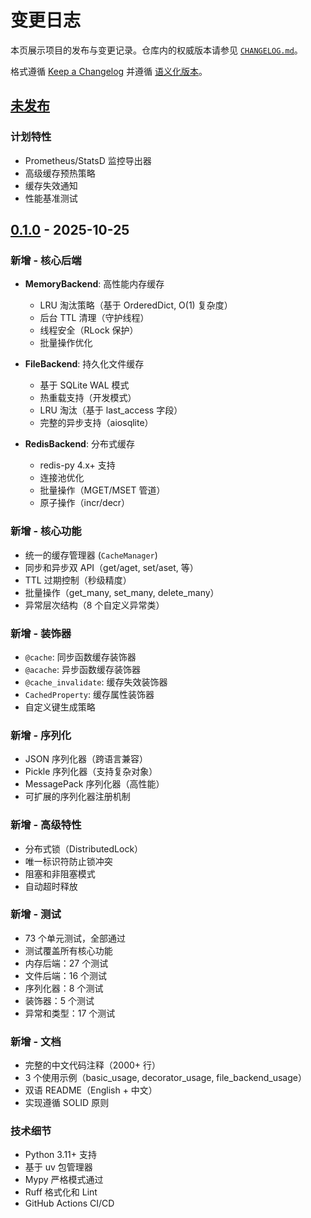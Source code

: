 # 变更日志

本页展示项目的发布与变更记录。仓库内的权威版本请参见 [`CHANGELOG.md`](https://github.com/getaix/symphra-cache/blob/main/CHANGELOG.md)。

格式遵循 [Keep a Changelog](https://keepachangelog.com/zh-CN/1.0.0/) 并遵循 [语义化版本](https://semver.org/lang/zh-CN/spec/v2.0.0.html)。

## [未发布]

### 计划特性
- Prometheus/StatsD 监控导出器
- 高级缓存预热策略
- 缓存失效通知
- 性能基准测试

## [0.1.0] - 2025-10-25

### 新增 - 核心后端
- **MemoryBackend**: 高性能内存缓存
  - LRU 淘汰策略（基于 OrderedDict, O(1) 复杂度）
  - 后台 TTL 清理（守护线程）
  - 线程安全（RLock 保护）
  - 批量操作优化

- **FileBackend**: 持久化文件缓存
  - 基于 SQLite WAL 模式
  - 热重载支持（开发模式）
  - LRU 淘汰（基于 last_access 字段）
  - 完整的异步支持（aiosqlite）

- **RedisBackend**: 分布式缓存
  - redis-py 4.x+ 支持
  - 连接池优化
  - 批量操作（MGET/MSET 管道）
  - 原子操作（incr/decr）

### 新增 - 核心功能
- 统一的缓存管理器 (`CacheManager`)
- 同步和异步双 API（get/aget, set/aset, 等）
- TTL 过期控制（秒级精度）
- 批量操作（get_many, set_many, delete_many）
- 异常层次结构（8 个自定义异常类）

### 新增 - 装饰器
- `@cache`: 同步函数缓存装饰器
- `@acache`: 异步函数缓存装饰器
- `@cache_invalidate`: 缓存失效装饰器
- `CachedProperty`: 缓存属性装饰器
- 自定义键生成策略

### 新增 - 序列化
- JSON 序列化器（跨语言兼容）
- Pickle 序列化器（支持复杂对象）
- MessagePack 序列化器（高性能）
- 可扩展的序列化器注册机制

### 新增 - 高级特性
- 分布式锁（DistributedLock）
- 唯一标识符防止锁冲突
- 阻塞和非阻塞模式
- 自动超时释放

### 新增 - 测试
- 73 个单元测试，全部通过
- 测试覆盖所有核心功能
- 内存后端：27 个测试
- 文件后端：16 个测试
- 序列化器：8 个测试
- 装饰器：5 个测试
- 异常和类型：17 个测试

### 新增 - 文档
- 完整的中文代码注释（2000+ 行）
- 3 个使用示例（basic_usage, decorator_usage, file_backend_usage）
- 双语 README（English + 中文）
- 实现遵循 SOLID 原则

### 技术细节
- Python 3.11+ 支持
- 基于 uv 包管理器
- Mypy 严格模式通过
- Ruff 格式化和 Lint
- GitHub Actions CI/CD

[未发布]: https://github.com/getaix/symphra-cache/compare/v0.1.0...HEAD
[0.1.0]: https://github.com/getaix/symphra-cache/releases/tag/v0.1.0
